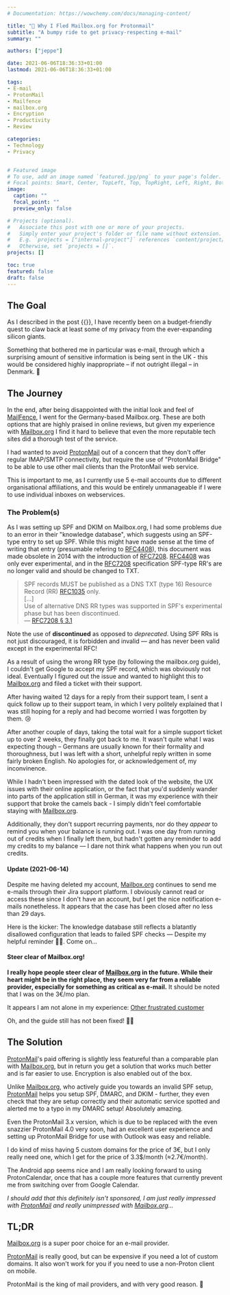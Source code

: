 ```yaml
---
# Documentation: https://wowchemy.com/docs/managing-content/

title: "🏃 Why I Fled Mailbox.org for Protonmail"
subtitle: "A bumpy ride to get privacy-respecting e-mail"
summary: ""

authors: ["jeppe"]

date: 2021-06-06T18:36:33+01:00
lastmod: 2021-06-06T18:36:33+01:00

tags:
- E-mail
- ProtonMail
- Mailfence
- mailbox.org
- Encryption
- Productivity
- Review

categories:
- Technology
- Privacy


# Featured image
# To use, add an image named `featured.jpg/png` to your page's folder.
# Focal points: Smart, Center, TopLeft, Top, TopRight, Left, Right, BottomLeft, Bottom, BottomRight.
image:
  caption: ""
  focal_point: ""
  preview_only: false

# Projects (optional).
#   Associate this post with one or more of your projects.
#   Simply enter your project's folder or file name without extension.
#   E.g. `projects = ["internal-project"]` references `content/project/deep-learning/index.md`.
#   Otherwise, set `projects = []`.
projects: []

toc: true
featured: false
draft: false
---
```


## The Goal
As I described in the post {{<thought privacy-for-non-fanatics>}},
I have recently been on a budget-friendly quest to claw back at least some of my privacy from the ever-expanding silicon giants.

Something that bothered me in particular was e-mail, through which a surprising amount of sensitive information is being
sent in the UK - this would be considered highly inappropriate – if not outright illegal – in Denmark. 🤔

## The Journey
In the end, after being disappointed with the initial look and feel of [MailFence], I went for the Germany-based Mailbox.org.
These are both options that are highly praised in online reviews, but given my experience with [Mailbox.org] I find it hard to believe that
even the more reputable tech sites did a thorough test of the service.

I had wanted to avoid [ProtonMail] out of a concern that they don't offer regular IMAP/SMTP connectivity,
but require the use of "ProtonMail Bridge" to be able to use other mail clients than the ProtonMail web service.

This is important to me, as I currently use 5 e-mail accounts due to different organisational affiliations,
and this would be entirely unmanageable if I were to use individual inboxes on webservices.

### The Problem(s)
As I was setting up SPF and DKIM on Mailbox.org, I had some problems due to an error in their "knowledge database", which suggests
using an SPF-type entry to set up SPF. While this might have made sense at the time of writing that entry (presumable refering to [RFC4408]), this document was made obsolete in 2014 with the introduction of [RFC7208]. [RFC4408] was only ever experimental, and in the [RFC7208] specification SPF-type RR's are no longer valid and should be changed to TXT.

> SPF records MUST be published as a DNS TXT (type 16) Resource Record (RR) [RFC1035] only.  
> [...]  
> Use of alternative DNS RR types was supported in SPF's experimental phase but has been discontinued.  
> — [RFC7208 § 3.1](https://datatracker.ietf.org/doc/html/rfc7208#section-3.1)

Note the use of __discontinued__ as opposed to _deprecated_.
Using SPF RRs is not just discouraged, it is forbidden and invalid — and has never been valid
except in the experimental RFC!

As a result of using the wrong RR type (by following the mailbox.org guide), I couldn't get Google to
accept my SPF record, which was obviously not ideal. Eventually I figured out the issue and wanted to highlight this to [Mailbox.org] and filed a ticket with their support.

After having waited 12 days for a reply from their support team, I sent a quick follow up to their support team,
in which I very politely explained that I was still hoping for a reply and had become worried I was forgotten by them. 😢

After another couple of days, taking the total wait for a simple support ticket up to over 2 weeks,
they finally got back to me. It wasn't quite what I was expecting though – Germans are usually known for their formality and thoroughness,
but I was left with a short, unhelpful reply written in some fairly broken English. No apologies for, or acknowledgement of, my inconvinence.

While I hadn't been impressed with the dated look of the website, the UX issues with their online application, or the fact that you'd suddenly wander into parts of the application still in German, it was my experience with their support that broke the camels back - I simply didn't feel comfortable staying with [Mailbox.org].

Additionally, they don't support recurring payments, nor do they _appear_ to remind you when your balance is running out. I was one day from running out of credits when I finally left them, but hadn't gotten any reminder to add my credits to my balance — I dare not think what happens when you run out credits.

#### Update (2021-06-14)

Despite me having deleted my account, [Mailbox.org] continues to send me e-mails through their Jira support platform.
I obviously cannot read or access these since I don't have an account, but I get the nice notification e-mails nonetheless.
It appears that the case has been closed after no less than 29 days.

Here is the kicker: The knowledge database still reflects a blatantly disallowed configuration that leads
to failed SPF checks — Despite my helpful reminder 🤦‍♂️. Come on...

#### Steer clear of Mailbox.org!

__I really hope people steer clear of [Mailbox.org] in the future.
While their heart might be in the right place, they seem very far from a reliable provider,
especially for something as critical as e-mail.__
It should be noted that I was on the 3€/mo plan.

It appears I am not alone in my experience: [Other frustrated customer](https://www.reddit.com/r/privacytoolsIO/comments/95spme/mailboxorg_sucks_need_a_new_privacy_email_provider/)

Oh, and the guide still has not been fixed! 🤦‍♂️

## The Solution
[ProtonMail]'s paid offering is slightly less featureful than a comparable plan
with [Mailbox.org], but in return you get a solution that works much better and
is far easier to use. Encryption is also enabled out of the box.

Unlike [Mailbox.org], who actively guide you towards an invalid SPF setup,
[ProtonMail] helps you setup SPF, DMARC, and DKIM - further, they even check
that they are setup correctly and their automatic service spotted and alerted me
to a typo in my DMARC setup! Absolutely amazing.

Even the ProtonMail 3.x version, which is due to be replaced with the even snazzier
ProtonMail 4.0 very soon, had an excellent user experience and setting up
ProtonMail Bridge for use with Outlook was easy and reliable.

I do kind of miss having 5 custom domains for the price of 3€, but I only really need
one, which I get for the price of 3.3$/month (≈2.7€/month).

The Android app seems nice and I am really looking forward to using ProtonCalendar,
once that has a couple more features that currently prevent me from switching over from
Google Calendar.

_I should add that this definitely isn't sponsored, I am just really impressed with [ProtonMail]
and really unimpressed with [Mailbox.org]..._

## TL;DR

[Mailbox.org] is a super poor choice for an e-mail provider.

[ProtonMail] is really good, but can be expensive if you need a lot of custom domains.
It also won't work for you if
you need to use a non-Proton client on mobile.

ProtonMail is the king of mail providers, and with very good reason. 👑

[RFC1035]: https://datatracker.ietf.org/doc/html/rfc1035
[RFC4408]: https://datatracker.ietf.org/doc/html/rfc4408
[RFC7208]: https://datatracker.ietf.org/doc/html/rfc7208
[MailFence]: https://mailfence.com/
[Mailbox.org]: https://mailbox.org/en/
[ProtonMail]: https://protonmail.com/
